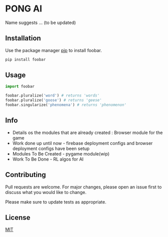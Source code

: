 # PONG AI

Name suggests ... (to be updated)

## Installation

Use the package manager [pip](https://pip.pypa.io/en/stable/) to install foobar.

```bash
pip install foobar
```

## Usage

```python
import foobar

foobar.pluralize('word') # returns 'words'
foobar.pluralize('goose') # returns 'geese'
foobar.singularize('phenomena') # returns 'phenomenon'
```

## Info
- Details os the modules that are already created :
  Browser module for the game
- Work done up until now - firebase deployment configs and browser deployment configs have been setup 
- Modules To Be Created - pygame module(wip)
- Work To Be Done - RL algos for AI

## Contributing
Pull requests are welcome. For major changes, please open an issue first to discuss what you would like to change.

Please make sure to update tests as appropriate.

## License
[MIT](https://choosealicense.com/licenses/mit/)